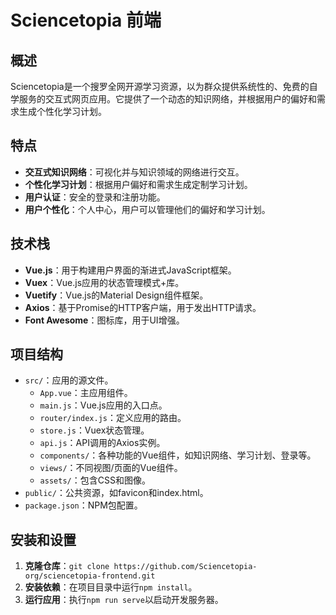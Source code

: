# Sciencetopia 前端

## 概述
Sciencetopia是一个搜罗全网开源学习资源，以为群众提供系统性的、免费的自学服务的交互式网页应用。它提供了一个动态的知识网络，并根据用户的偏好和需求生成个性化学习计划。

## 特点
- **交互式知识网络**：可视化并与知识领域的网络进行交互。
- **个性化学习计划**：根据用户偏好和需求生成定制学习计划。
- **用户认证**：安全的登录和注册功能。
- **用户个性化**：个人中心，用户可以管理他们的偏好和学习计划。

## 技术栈
- **Vue.js**：用于构建用户界面的渐进式JavaScript框架。
- **Vuex**：Vue.js应用的状态管理模式+库。
- **Vuetify**：Vue.js的Material Design组件框架。
- **Axios**：基于Promise的HTTP客户端，用于发出HTTP请求。
- **Font Awesome**：图标库，用于UI增强。

## 项目结构
- `src/`：应用的源文件。
  - `App.vue`：主应用组件。
  - `main.js`：Vue.js应用的入口点。
  - `router/index.js`：定义应用的路由。
  - `store.js`：Vuex状态管理。
  - `api.js`：API调用的Axios实例。
  - `components/`：各种功能的Vue组件，如知识网络、学习计划、登录等。
  - `views/`：不同视图/页面的Vue组件。
  - `assets/`：包含CSS和图像。
- `public/`：公共资源，如favicon和index.html。
- `package.json`：NPM包配置。

## 安装和设置
1. **克隆仓库**：`git clone https://github.com/Sciencetopia-org/sciencetopia-frontend.git`
2. **安装依赖**：在项目目录中运行`npm install`。
3. **运行应用**：执行`npm run serve`以启动开发服务器。
